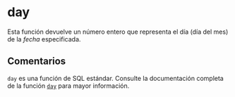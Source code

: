 ﻿---
SidebarGroup: "Funciones de fecha"
Autogenerated: true
---

# day

Esta función devuelve un número entero que representa el día (día del mes) de la *fecha* especificada.

## Comentarios 

`day` es una función de SQL estándar. Consulte la documentación completa de la función [`day`](https://learn.microsoft.com/es-es/sql/t-sql/functions/day-transact-sql) para mayor información.
